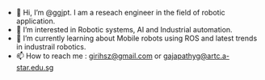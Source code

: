 - 👋 Hi, I’m @ggjpt. I am a reseach engineer in the field of robotic application.
- 👀 I’m interested in Robotic systems, AI and Industrial automation.
- 🌱 I’m currently learning about Mobile robots using ROS and latest trends in industrail robotics.
- 📫 How to reach me : girihsz@gmail.com or gajapathyg@artc.a-star.edu.sg

<!---
ggjpt/ggjpt is a ✨ special ✨ repository because its `README.md` (this file) appears on your GitHub profile.
You can click the Preview link to take a look at your changes.
--->
